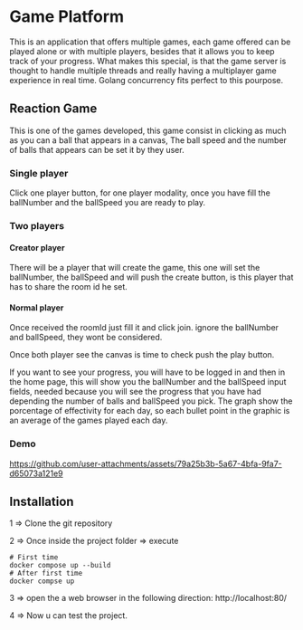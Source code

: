 # Game Platform
This is an application that offers multiple games, each game offered can be played alone or with multiple players, besides that it allows you to keep track of your progress. 
What makes this special, is that the game server is thought to handle multiple threads and really having a multiplayer game experience in real time. Golang concurrency fits perfect to this pourpose.

## Reaction Game
This is one of the games developed, this game consist in clicking as much as you can a ball that appears in a canvas,
The ball speed and the number of balls that appears can be set it by they user.
### Single player
Click one player button, for one player modality, once you have fill the ballNumber and the ballSpeed you are ready to play.
### Two players
#### Creator player
There will be a player that will create the game, this one will set the ballNumber, the ballSpeed and will push the create button, is this player that has to share the room id he set.
#### Normal player
Once received the roomId just fill it and click join. ignore the ballNumber and ballSpeed, they wont be considered. 

Once both player see the canvas is time to check push the play button.

If you want to see your progress, you will have to be logged in and then in the home page, this will show you 
the ballNumber and the ballSpeed input fields, needed because you will see the progress that you have had depending the number of balls and ballSpeed you pick. The graph show the porcentage of effectivity for each day, so each bullet point in the graphic is an average of the games played each day.


### Demo
https://github.com/user-attachments/assets/79a25b3b-5a67-4bfa-9fa7-d65073a121e9



## Installation
1 => Clone the git repository

2 => Once inside the project folder
   => execute 
   ```
   # First time
   docker compose up --build
   # After first time
   docker compse up
   ```
3 => open the a web browser in the following direction: http://localhost:80/

4 => Now u can test the project.
   
